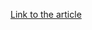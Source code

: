 [Link to the article](https://www.welivesecurity.com/en/eset-research/thewizards-apt-group-slaac-spoofing-adversary-in-the-middle-attacks/)
